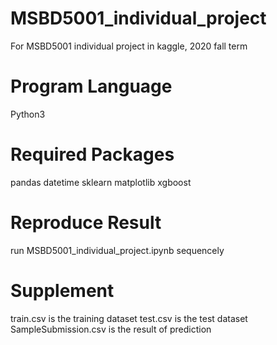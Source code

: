 # MSBD5001_individual_project
For MSBD5001 individual project in kaggle, 2020 fall term

# Program Language
Python3

# Required Packages
pandas
datetime
sklearn
matplotlib
xgboost

# Reproduce Result
run MSBD5001_individual_project.ipynb sequencely

# Supplement
train.csv is the training dataset
test.csv is the test dataset
SampleSubmission.csv is the result of prediction
